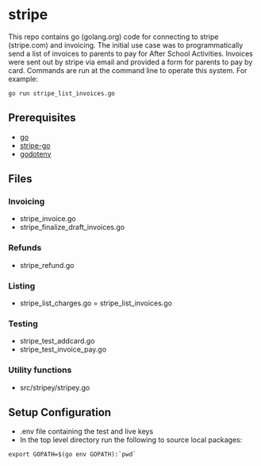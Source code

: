 # stripe

This repo contains go (golang.org) code for connecting to stripe (stripe.com) and invoicing.
The initial use case was to programmatically send a list of invoices to parents to pay for After School Activities.
Invoices were sent out by stripe via email and provided a form for parents to pay by card.
Commands are run at the command line to operate this system. For example:

```
go run stripe_list_invoices.go
```

## Prerequisites
- [go](https://golang.org/doc/install)
- [stripe-go](https://github.com/stripe/stripe-go)
- [godotenv](https://github.com/joho/godotenv)

## Files

### Invoicing
- stripe_invoice.go
- stripe_finalize_draft_invoices.go

### Refunds
- stripe_refund.go

### Listing
- stripe_list_charges.go
= stripe_list_invoices.go

### Testing
- stripe_test_addcard.go
- stripe_test_invoice_pay.go

### Utility functions
- src/stripey/stripey.go

## Setup Configuration
- .env file containing the test and live keys
- In the top level directory run the following to source local packages: 
```
export GOPATH=$(go env GOPATH):`pwd`
```

